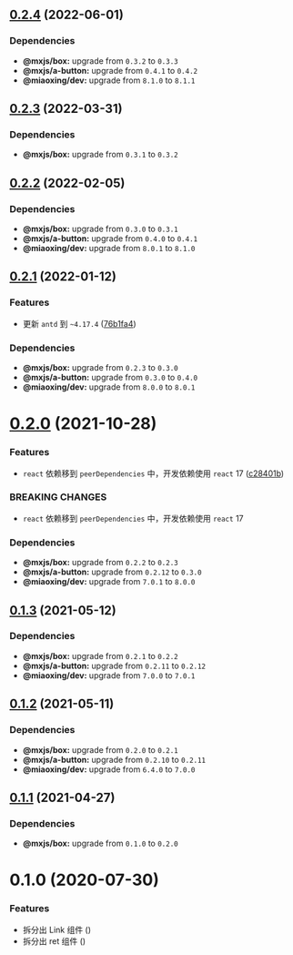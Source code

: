 ## [0.2.4](https://github.com/miaoxing/mxjs-ret/compare/v0.2.3...v0.2.4) (2022-06-01)





### Dependencies

* **@mxjs/box:** upgrade from `0.3.2` to `0.3.3`
* **@mxjs/a-button:** upgrade from `0.4.1` to `0.4.2`
* **@miaoxing/dev:** upgrade from `8.1.0` to `8.1.1`

## [0.2.3](https://github.com/miaoxing/mxjs-ret/compare/v0.2.2...v0.2.3) (2022-03-31)





### Dependencies

* **@mxjs/box:** upgrade from `0.3.1` to `0.3.2`

## [0.2.2](https://github.com/miaoxing/mxjs-ret/compare/v0.2.1...v0.2.2) (2022-02-05)





### Dependencies

* **@mxjs/box:** upgrade from `0.3.0` to `0.3.1`
* **@mxjs/a-button:** upgrade from `0.4.0` to `0.4.1`
* **@miaoxing/dev:** upgrade from `8.0.1` to `8.1.0`

## [0.2.1](https://github.com/miaoxing/mxjs-ret/compare/v0.2.0...v0.2.1) (2022-01-12)


### Features

* 更新 `antd` 到 `~4.17.4` ([76b1fa4](https://github.com/miaoxing/mxjs-ret/commit/76b1fa421c76073a62a5afd8941fec6da2a8cfc6))





### Dependencies

* **@mxjs/box:** upgrade from `0.2.3` to `0.3.0`
* **@mxjs/a-button:** upgrade from `0.3.0` to `0.4.0`
* **@miaoxing/dev:** upgrade from `8.0.0` to `8.0.1`

# [0.2.0](https://github.com/miaoxing/mxjs-ret/compare/v0.1.3...v0.2.0) (2021-10-28)


### Features

* `react` 依赖移到 `peerDependencies` 中，开发依赖使用 `react` 17 ([c28401b](https://github.com/miaoxing/mxjs-ret/commit/c28401b88fb5894b9e0bd4b4734654922c54eb92))


### BREAKING CHANGES

* `react` 依赖移到 `peerDependencies` 中，开发依赖使用 `react` 17





### Dependencies

* **@mxjs/box:** upgrade from `0.2.2` to `0.2.3`
* **@mxjs/a-button:** upgrade from `0.2.12` to `0.3.0`
* **@miaoxing/dev:** upgrade from `7.0.1` to `8.0.0`

## [0.1.3](https://github.com/miaoxing/mxjs-ret/compare/v0.1.2...v0.1.3) (2021-05-12)





### Dependencies

* **@mxjs/box:** upgrade from `0.2.1` to `0.2.2`
* **@mxjs/a-button:** upgrade from `0.2.11` to `0.2.12`
* **@miaoxing/dev:** upgrade from `7.0.0` to `7.0.1`

## [0.1.2](https://github.com/miaoxing/mxjs-ret/compare/v0.1.1...v0.1.2) (2021-05-11)





### Dependencies

* **@mxjs/box:** upgrade from `0.2.0` to `0.2.1`
* **@mxjs/a-button:** upgrade from `0.2.10` to `0.2.11`
* **@miaoxing/dev:** upgrade from `6.4.0` to `7.0.0`

## [0.1.1](https://github.com/miaoxing/mxjs-ret/compare/v0.1.0...v0.1.1) (2021-04-27)





### Dependencies

* **@mxjs/box:** upgrade from `0.1.0` to `0.2.0`

# 0.1.0 (2020-07-30)


### Features

* 拆分出 Link 组件 ([](https://github.com/miaoxing/mxjs-ret/commit/))
* 拆分出 ret 组件 ([](https://github.com/miaoxing/mxjs-ret/commit/))
